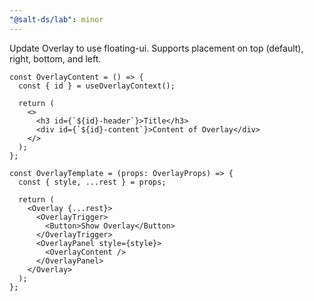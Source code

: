```yaml
---
"@salt-ds/lab": minor
---
```


Update Overlay to use floating-ui. Supports placement on top (default), right, bottom, and left.

```tsx
const OverlayContent = () => {
  const { id } = useOverlayContext();

  return (
    <>
      <h3 id={`${id}-header`}>Title</h3>
      <div id={`${id}-content`}>Content of Overlay</div>
    </>
  );
};

const OverlayTemplate = (props: OverlayProps) => {
  const { style, ...rest } = props;

  return (
    <Overlay {...rest}>
      <OverlayTrigger>
        <Button>Show Overlay</Button>
      </OverlayTrigger>
      <OverlayPanel style={style}>
        <OverlayContent />
      </OverlayPanel>
    </Overlay>
  );
};
```
